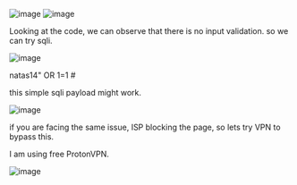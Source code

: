 ![image](https://github.com/user-attachments/assets/b4884e0f-a6a2-4f8c-b402-e99a5476ce78)
![image](https://github.com/user-attachments/assets/fe2b6159-4c7d-4ab1-9169-d42dabdc58f7)


Looking at the code, we can observe that there is no input validation. so we can try sqli.

![image](https://github.com/user-attachments/assets/0bb08b2f-7360-4233-b2f5-8d164902d50f)

natas14" OR 1=1 #

this simple sqli payload might work.

![image](https://github.com/user-attachments/assets/ec9c4898-ae89-419b-8d24-0b92136d9509)

if you are facing the same issue, ISP blocking the page, so lets try VPN to bypass this.

I am using free ProtonVPN.

![image](https://github.com/user-attachments/assets/c344bda7-7577-45c5-a543-6e5a4fefcfc3)
